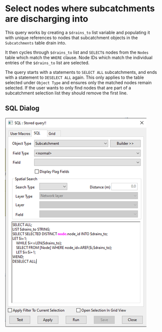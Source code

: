 # Select nodes where subcatchments are discharging into
This query works by creating a `$drains_to` list variable and populating it with unique references to nodes that subcatchment objects in the `Subcatchments` table drain into.

It then cycles through `$drains_to` list and `SELECT`s nodes from the  `Nodes` table which match the `WHERE` clause. Node IDs which match the individual entries of the `$drains_to` list are selected.

The query starts with a statements to `SELECT ALL` subcatchments, and ends with a statement to `DESELECT ALL` again. This only applies to the table selected under `Object Type` and ensures only the matched nodes remain selected. If the user wants to only find nodes that are part of a subcatchment selection list they should remove the first line.

## SQL Dialog
![](img001.png)
